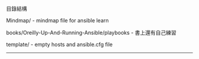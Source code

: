 目錄結構

Mindmap/ - mindmap file for ansible learn

books/Oreilly-Up-And-Running-Ansible/playbooks - 書上還有自己練習

template/ - empty hosts and ansible.cfg file

------------------



